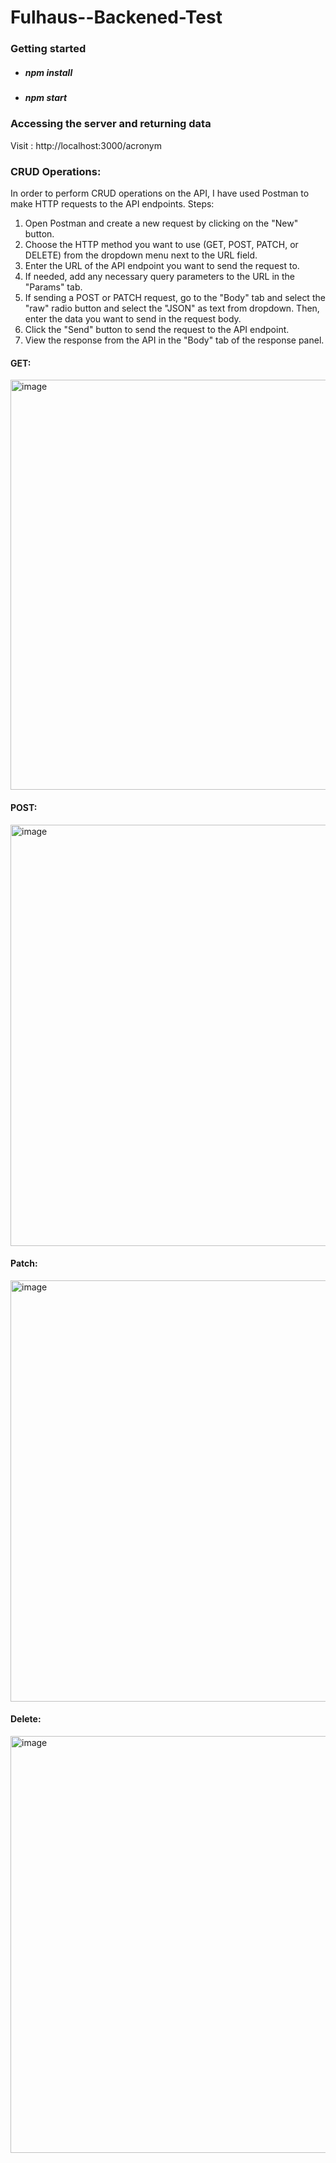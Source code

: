 # Fulhaus--Backened-Test

### Getting started
- ##### npm install
- ##### npm start


### Accessing the server and returning data
Visit : http://localhost:3000/acronym

### CRUD Operations:
In order to perform CRUD operations on the API, I have used Postman to make HTTP requests to the API endpoints.
Steps:
1. Open Postman and create a new request by clicking on the "New" button.
2. Choose the HTTP method you want to use (GET, POST, PATCH, or DELETE) from the dropdown menu next to the URL field.
3. Enter the URL of the API endpoint you want to send the request to.
4. If needed, add any necessary query parameters to the URL in the "Params" tab.
5. If sending a POST or PATCH request, go to the "Body" tab and select the "raw" radio button  and select the "JSON" as text from dropdown. Then, enter the data you want to send in the request body.
6. Click the "Send" button to send the request to the API endpoint.
7. View the response from the API in the "Body" tab of the response panel.

#### GET:

<img width="656" alt="image" src="https://user-images.githubusercontent.com/37139394/226078281-584f3dc9-f140-4cac-885b-df719d7e8cad.png">

#### POST:

<img width="674" alt="image" src="https://user-images.githubusercontent.com/37139394/226078323-9bda595c-ef73-4608-a2a9-93336fb82510.png">

#### Patch:
<img width="674" alt="image" src="https://user-images.githubusercontent.com/37139394/226078410-c9afd7b8-e606-4cdd-b65f-1481cc1a41cf.png">

#### Delete:

<img width="667" alt="image" src="https://user-images.githubusercontent.com/37139394/226079188-daa55f85-3ec8-4237-ad1a-aefc1bae0382.png">






